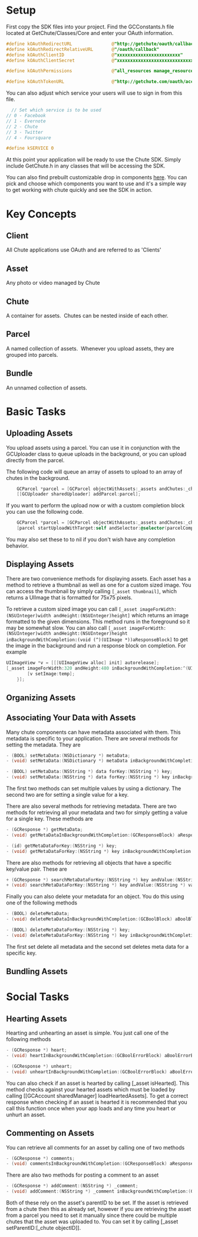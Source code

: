 Setup
====

First copy the SDK files into your project.  Find the GCConstants.h file located at GetChute/Classes/Core and enter your OAuth information.

``` Objective-C
#define kOAuthRedirectURL               @"http://getchute/oauth/callback"
#define kOAuthRedirectRelativeURL       @"/oauth/callback"
#define kOAuthClientID                  @"xxxxxxxxxxxxxxxxxxxxxxxx"
#define kOAuthClientSecret              @"xxxxxxxxxxxxxxxxxxxxxxxxxxxxxxxxxxxxxxxxxxxxxxxxxxxxxxxxxxxxxxxx"

#define kOAuthPermissions               @"all_resources manage_resources profile resources"

#define kOAuthTokenURL                  @"http://getchute.com/oauth/access_token"
```

  You can also adjust which service your users will use to sign in from this file.
  
``` Objective-C
  // Set which service is to be used
// 0 - Facebook
// 1 - Evernote
// 2 - Chute
// 3 - Twitter
// 4 - Foursquare

#define kSERVICE 0
  ```
  
  At this point your application will be ready to use the Chute SDK.  Simply include GetChute.h in any classes that will be accessing the SDK.

You can also find prebuilt customizable drop in components [here](https://github.com/chute/chute-ios-components).  You can pick and choose which components you want to use and it's a simple way to get working with chute quickly and see the SDK in action.

Key Concepts
========

## Client
All Chute applications use OAuth and are referred to as 'Clients'

## Asset
Any photo or video managed by Chute

## Chute
A container for assets.  Chutes can be nested inside of each other.

## Parcel
A named collection of assets.  Whenever you upload assets, they are grouped into parcels.

## Bundle
An unnamed collection of assets.


Basic Tasks
=========

## Uploading Assets
You upload assets using a parcel.  You can use it in conjunction with the GCUploader class to queue uploads in the background, or you can upload directly from the parcel.

The following code will queue an array of assets to upload to an array of chutes in the background.

``` Objective-C
    GCParcel *parcel = [GCParcel objectWithAssets:_assets andChutes:_chutes];
    [[GCUploader sharedUploader] addParcel:parcel];
```

If you want to perform the upload now or with a custom completion block you can use the following code.

``` Objective-C
    GCParcel *parcel = [GCParcel objectWithAssets:_assets andChutes:_chutes];
    [parcel startUploadWithTarget:self andSelector:@selector(parcelCompleted)];
```

You may also set these to to nil if you don't wish have any completion behavior.

## Displaying Assets

There are two convenience methods for displaying assets.  Each asset has a method to retrieve a thumbnail as well as one for a custom sized image.  You can access the thumbnail by simply calling `[_asset thumbnail]`, which returns a UIImage that is formatted for 75x75 pixels.  

To retrieve a custom sized image you can call `[_asset imageForWidth:(NSUInteger)width andHeight:(NSUInteger)height]` which returns an image formatted to the given dimensions.  This method runs in the foreground so it may be somewhat slow.  You can also call `[_asset imageForWidth:(NSUInteger)width andHeight:(NSUInteger)height inBackgroundWithCompletion:(void (^)(UIImage *))aResponseBlock]` to get the image in the background and run a response block on completion.  For example

``` Objective-C
UIImageView *v = [[[UIImageView alloc] init] autorelease];
[_asset imageForWidth:320 andHeight:480 inBackgroundWithCompletion:^(UIImage *temp){
        [v setImage:temp];
    }];
```

## Organizing Assets

## Associating Your Data with Assets

Many chute components can have metadata associated with them.  This metadata is specific to your application.  There are several methods for setting the metadata.  They are

``` Objective-C
- (BOOL) setMetaData:(NSDictionary *) metaData;
- (void) setMetaData:(NSDictionary *) metaData inBackgroundWithCompletion:(GCBoolBlock) aBoolBlock;

- (BOOL) setMetaData:(NSString *) data forKey:(NSString *) key;
- (void) setMetaData:(NSString *) data forKey:(NSString *) key inBackgroundWithCompletion:(GCBoolBlock) aBoolBlock;
```

The first two methods can set multiple values by using a dictionary.  The second two are for setting a single value for a key.

There are also several methods for retrieving metadata.  There are two methods for retrieving all your metadata and two for simply getting a value for a single key.  These methods are

``` Objective-C
- (GCResponse *) getMetaData;
- (void) getMetaDataInBackgroundWithCompletion:(GCResponseBlock) aResponseBlock;

- (id) getMetaDataForKey:(NSString *) key;
- (void) getMetaDataForKey:(NSString *) key inBackgroundWithCompletion:(GCResponseBlock) aResponseBlock;
```

There are also methods for retrieving all objects that have a specific key/value pair.  These are

``` Objective-C
+ (GCResponse *) searchMetaDataForKey:(NSString *) key andValue:(NSString *) value;
+ (void) searchMetaDataForKey:(NSString *) key andValue:(NSString *) value inBackgroundWithCompletion:(GCResponseBlock) aResponseBlock;
```

Finally you can also delete your metadata for an object.  You do this using one of the following methods

``` Objective-C
- (BOOL) deleteMetaData;
- (void) deleteMetaDataInBackgroundWithCompletion:(GCBoolBlock) aBoolBlock;

- (BOOL) deleteMetaDataForKey:(NSString *) key;
- (void) deleteMetaDataForKey:(NSString *) key inBackgroundWithCompletion:(GCBoolBlock) aBoolBlock;
```

The first set delete all metadata and the second set deletes meta data for a specific key.

## Bundling Assets


Social Tasks
==========

## Hearting Assets

Hearting and unhearting an asset is simple.  You just call one of the following methods

``` Objective-C
- (GCResponse *) heart;
- (void) heartInBackgroundWithCompletion:(GCBoolErrorBlock) aBoolErrorBlock;

- (GCResponse *) unheart;
- (void) unheartInBackgroundWithCompletion:(GCBoolErrorBlock) aBoolErrorBlock;
```

You can also check if an asset is hearted by calling [_asset isHearted].  This method checks against your hearted assets which must be loaded by calling [[GCAccount sharedManager] loadHeartedAssets].  To get a correct response when checking if an asset is hearted it is recommended that you call this function once when your app loads and any time you heart or unhurt an asset.

## Commenting on Assets

You can retrieve all comments for an asset by calling one of two methods

``` Objective-C
- (GCResponse *) comments;
- (void) commentsInBackgroundWithCompletion:(GCResponseBlock) aResponseBlock;
```

There are also two methods for posting a comment to an asset

``` Objective-C
- (GCResponse *) addComment:(NSString *) _comment;
- (void) addComment:(NSString *) _comment inBackgroundWithCompletion:(GCResponseBlock) aResponseBlock;
```

Both of these rely on the asset's parentID to be set.  If the asset is retrieved from a chute then this as already set, however if you are retrieving the asset from a parcel you need to set it manually since there could be multiple chutes that the asset was uploaded to.  You can set it by calling [_asset setParentID:[_chute objectID]].
